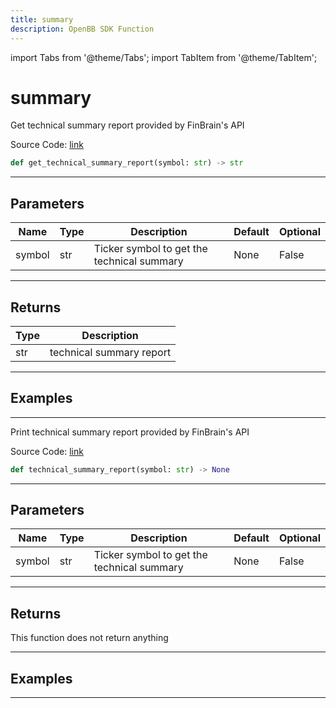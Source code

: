 ```yaml
---
title: summary
description: OpenBB SDK Function
---
```


import Tabs from '@theme/Tabs';
import TabItem from '@theme/TabItem';

# summary

<Tabs>
<TabItem value="model" label="Model" default>

Get technical summary report provided by FinBrain's API

Source Code: [link](https://github.com/OpenBB-finance/OpenBBTerminal/tree/main/openbb_terminal/stocks/technical_analysis/finbrain_model.py#L15)

```python
def get_technical_summary_report(symbol: str) -> str
```
---

## Parameters

| Name | Type | Description | Default | Optional |
| ---- | ---- | ----------- | ------- | -------- |
| symbol | str | Ticker symbol to get the technical summary | None | False |

---

## Returns

| Type | Description |
| ---- | ----------- |
| str | technical summary report |

---

## Examples

---



</TabItem>
<TabItem value="view" label="View">

Print technical summary report provided by FinBrain's API

Source Code: [link](https://github.com/OpenBB-finance/OpenBBTerminal/tree/main/openbb_terminal/stocks/technical_analysis/finbrain_view.py#L14)

```python
def technical_summary_report(symbol: str) -> None
```
---

## Parameters

| Name | Type | Description | Default | Optional |
| ---- | ---- | ----------- | ------- | -------- |
| symbol | str | Ticker symbol to get the technical summary | None | False |

---

## Returns

This function does not return anything

---

## Examples

---



</TabItem>
</Tabs>